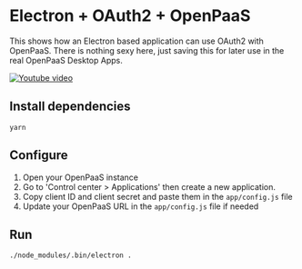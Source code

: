 # Electron + OAuth2 + OpenPaaS

This shows how an Electron based application can use OAuth2 with OpenPaaS. There is nothing sexy here, just saving this for later use in the real OpenPaaS Desktop Apps.

[![Youtube video](https://img.youtube.com/vi/1ACQkQ36QCY/0.jpg)](https://www.youtube.com/watch?v=1ACQkQ36QCY)

## Install dependencies

```
yarn
```

## Configure

1. Open your OpenPaaS instance
2. Go to 'Control center > Applications' then create a new application.
3. Copy client ID and client secret and paste them in the `app/config.js` file
4. Update your OpenPaaS URL in the `app/config.js` file if needed

## Run

```
./node_modules/.bin/electron .
```